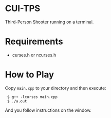 CUI-TPS
===

Third-Person Shooter running on a terminal.

Requirements
===

- curses.h or ncurses.h

How to Play
===

Copy `main.cpp` to your directory and then execute:

     $ g++ -lcurses main.cpp
     $ ./a.out

And you follow instructions on the window.
